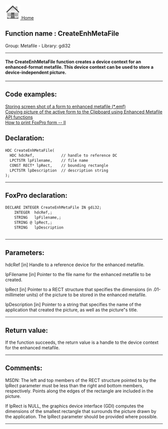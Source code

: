 [<img src="../../images/home.png"> Home ](https://github.com/VFPX/Win32API)  

## Function name : CreateEnhMetaFile
Group: Metafile - Library: gdi32    
***  


#### The CreateEnhMetaFile function creates a device context for an enhanced-format metafile. This device context can be used to store a device-independent picture.
***  


## Code examples:
[Storing screen shot of a form to enhanced metafile (*.emf)](../../samples/sample_402.md)  
[Copying picture of the active form to the Clipboard using Enhanced Metafile API functions](../../samples/sample_404.md)  
[How to print FoxPro form -- II](../../samples/sample_406.md)  

## Declaration:
```foxpro  
HDC CreateEnhMetaFile(
  HDC hdcRef,            // handle to reference DC
  LPCTSTR lpFilename,    // file name
  CONST RECT* lpRect,    // bounding rectangle
  LPCTSTR lpDescription  // description string
);  
```  
***  


## FoxPro declaration:
```foxpro  
DECLARE INTEGER CreateEnhMetaFile IN gdi32;
	INTEGER  hdcRef,;
	STRING   lpFilename,;
	STRING @ lpRect,;
	STRING   lpDescription
  
```  
***  


## Parameters:
hdcRef 
[in] Handle to a reference device for the enhanced metafile. 

lpFilename 
[in] Pointer to the file name for the enhanced metafile to be created.

lpRect 
[in] Pointer to a RECT structure that specifies the dimensions (in .01-millimeter units) of the picture to be stored in the enhanced metafile. 

lpDescription 
[in] Pointer to a string that specifies the name of the application that created the picture, as well as the picture"s title.   
***  


## Return value:
If the function succeeds, the return value is a handle to the device context for the enhanced metafile.  
***  


## Comments:
MSDN: The left and top members of the RECT structure pointed to by the lpRect parameter must be less than the right and bottom members, respectively. Points along the edges of the rectangle are included in the picture.   
  
If lpRect is NULL, the graphics device interface (GDI) computes the dimensions of the smallest rectangle that surrounds the picture drawn by the application. The lpRect parameter should be provided where possible.  
  
***  

